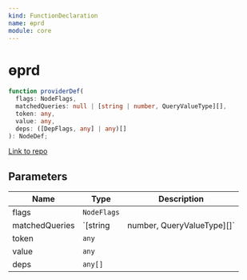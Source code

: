 ```yaml
---
kind: FunctionDeclaration
name: ɵprd
module: core
---
```


# ɵprd

```ts
function providerDef(
  flags: NodeFlags,
  matchedQueries: null | [string | number, QueryValueType][],
  token: any,
  value: any,
  deps: ([DepFlags, any] | any)[]
): NodeDef;
```

[Link to repo](https://github.com/timdeschryver/angular/blob/master/packages/core/src/view/provider.ts#L66-L70)

## Parameters

| Name           | Type        | Description                |
| -------------- | ----------- | -------------------------- |
| flags          | `NodeFlags` |                            |
| matchedQueries | `[string    | number, QueryValueType][]` |  |
| token          | `any`       |                            |
| value          | `any`       |                            |
| deps           | `any[]`     |                            |

